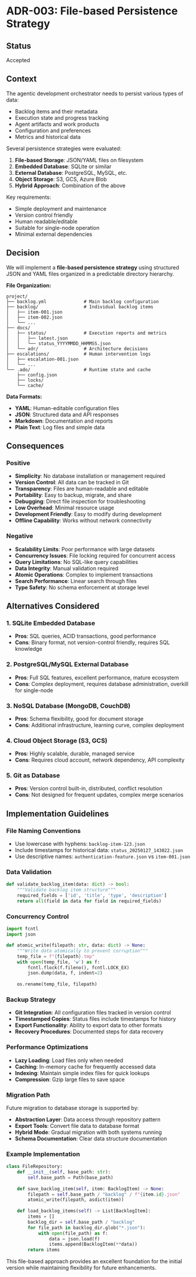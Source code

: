 # ADR-003: File-based Persistence Strategy

## Status
Accepted

## Context

The agentic development orchestrator needs to persist various types of data:
- Backlog items and their metadata
- Execution state and progress tracking
- Agent artifacts and work products
- Configuration and preferences
- Metrics and historical data

Several persistence strategies were evaluated:

1. **File-based Storage**: JSON/YAML files on filesystem
2. **Embedded Database**: SQLite or similar
3. **External Database**: PostgreSQL, MySQL, etc.
4. **Object Storage**: S3, GCS, Azure Blob
5. **Hybrid Approach**: Combination of the above

Key requirements:
- Simple deployment and maintenance
- Version control friendly
- Human readable/editable
- Suitable for single-node operation
- Minimal external dependencies

## Decision

We will implement a **file-based persistence strategy** using structured JSON and YAML files organized in a predictable directory hierarchy.

**File Organization:**
```
project/
├── backlog.yml              # Main backlog configuration
├── backlog/                 # Individual backlog items
│   ├── item-001.json
│   ├── item-002.json
│   └── ...
├── docs/
│   ├── status/              # Execution reports and metrics
│   │   ├── latest.json
│   │   └── status_YYYYMMDD_HHMMSS.json
│   └── adr/                 # Architecture decisions
├── escalations/             # Human intervention logs
│   ├── escalation-001.json
│   └── ...
└── .ado/                    # Runtime state and cache
    ├── config.json
    ├── locks/
    └── cache/
```

**Data Formats:**
- **YAML**: Human-editable configuration files
- **JSON**: Structured data and API responses
- **Markdown**: Documentation and reports
- **Plain Text**: Log files and simple data

## Consequences

### Positive
- **Simplicity**: No database installation or management required
- **Version Control**: All data can be tracked in Git
- **Transparency**: Files are human-readable and editable
- **Portability**: Easy to backup, migrate, and share
- **Debugging**: Direct file inspection for troubleshooting
- **Low Overhead**: Minimal resource usage
- **Development Friendly**: Easy to modify during development
- **Offline Capability**: Works without network connectivity

### Negative
- **Scalability Limits**: Poor performance with large datasets
- **Concurrency Issues**: File locking required for concurrent access
- **Query Limitations**: No SQL-like query capabilities
- **Data Integrity**: Manual validation required
- **Atomic Operations**: Complex to implement transactions
- **Search Performance**: Linear search through files
- **Type Safety**: No schema enforcement at storage level

## Alternatives Considered

### 1. SQLite Embedded Database
- **Pros**: SQL queries, ACID transactions, good performance
- **Cons**: Binary format, not version-control friendly, requires SQL knowledge

### 2. PostgreSQL/MySQL External Database
- **Pros**: Full SQL features, excellent performance, mature ecosystem
- **Cons**: Complex deployment, requires database administration, overkill for single-node

### 3. NoSQL Database (MongoDB, CouchDB)
- **Pros**: Schema flexibility, good for document storage
- **Cons**: Additional infrastructure, learning curve, complex deployment

### 4. Cloud Object Storage (S3, GCS)
- **Pros**: Highly scalable, durable, managed service
- **Cons**: Requires cloud account, network dependency, API complexity

### 5. Git as Database
- **Pros**: Version control built-in, distributed, conflict resolution
- **Cons**: Not designed for frequent updates, complex merge scenarios

## Implementation Guidelines

### File Naming Conventions
- Use lowercase with hyphens: `backlog-item-123.json`
- Include timestamps for historical data: `status_20250127_143022.json`
- Use descriptive names: `authentication-feature.json` vs `item-001.json`

### Data Validation
```python
def validate_backlog_item(data: dict) -> bool:
    """Validate backlog item structure"""
    required_fields = ['id', 'title', 'type', 'description']
    return all(field in data for field in required_fields)
```

### Concurrency Control
```python
import fcntl
import json

def atomic_write(filepath: str, data: dict) -> None:
    """Write data atomically to prevent corruption"""
    temp_file = f"{filepath}.tmp"
    with open(temp_file, 'w') as f:
        fcntl.flock(f.fileno(), fcntl.LOCK_EX)
        json.dump(data, f, indent=2)
    
    os.rename(temp_file, filepath)
```

### Backup Strategy
- **Git Integration**: All configuration files tracked in version control
- **Timestamped Copies**: Status files include timestamps for history
- **Export Functionality**: Ability to export data to other formats
- **Recovery Procedures**: Documented steps for data recovery

### Performance Optimizations
- **Lazy Loading**: Load files only when needed
- **Caching**: In-memory cache for frequently accessed data
- **Indexing**: Maintain simple index files for quick lookups
- **Compression**: Gzip large files to save space

### Migration Path
Future migration to database storage is supported by:
- **Abstraction Layer**: Data access through repository pattern
- **Export Tools**: Convert file data to database format
- **Hybrid Mode**: Gradual migration with both systems running
- **Schema Documentation**: Clear data structure documentation

### Example Implementation
```python
class FileRepository:
    def __init__(self, base_path: str):
        self.base_path = Path(base_path)
    
    def save_backlog_item(self, item: BacklogItem) -> None:
        filepath = self.base_path / "backlog" / f"{item.id}.json"
        atomic_write(filepath, asdict(item))
    
    def load_backlog_items(self) -> List[BacklogItem]:
        items = []
        backlog_dir = self.base_path / "backlog"
        for file_path in backlog_dir.glob("*.json"):
            with open(file_path) as f:
                data = json.load(f)
                items.append(BacklogItem(**data))
        return items
```

This file-based approach provides an excellent foundation for the initial version while maintaining flexibility for future enhancements.